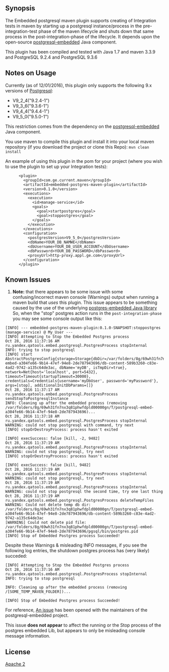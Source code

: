 ## Synopsis

The Embedded postgresql maven plugin supports creating of Integration tests in maven by starting up a postgresql instance/process in the pre-integration-test phase of the maven lifecycle and shuts down that same process in the post-integration-phase of the lifecycle. It depends upon the open-source [postgresql-embedded](https://github.com/yandex-qatools/postgresql-embedded) Java component.

This plugin has been compiled and tested with Java 1.7 and maven 3.3.9 and PostgreSQL 9.2.4 and PostgreSQL 9.3.6

## Notes on Usage

Currently (as of 12/01/2016), this plugin only supports the following 9.x versions of [Postgresql](https://www.postgresql.org/):
  * V9_2_4("9.2.4-1")
  * V9_3_6("9.3.6-1")
  * V9_4_4("9.4.4-1")
  * V9_5_0("9.5.0-1")

This restriction comes from the dependency on the [postgresql-embedded](https://github.com/yandex-qatools/postgresql-embedded) Java component.  

You use maven to compile this plugin and install it into your local maven repository (if you download the project or clone this Repo):
  `mvn clean install ` 

An example of using this plugin in the pom for your project (where you wish to use the plugin to set up your Integration tests):
```
      <plugin>
        <groupId>com.ge.current.maven</groupId>
        <artifactId>embedded-postgres-maven-plugin</artifactId>
        <version>0.1.0</version>
        <executions>
          <execution>
            <id>manage-service</id>
            <goals>
              <goal>startpostgres</goal>
              <goal>stoppostgres</goal>
            </goals>
          </execution>
        </executions>
        <configuration>
          <postgresVersion>V9_5_0</postgresVersion>
          <dbName>YOUR_DB_NAMWE</dbName>
          <dbUsername>YOUR_DB_USER_ACCOUNT</dbUsername>
          <dbPassword>YOUR_DB_PASSWORD</dbPassword>
          <proxyUrl>http-proxy.appl.ge.com</proxyUrl> 
        </configuration>        
      </plugin>  
``` 

## Known Issues
1. __Note:__ that there appears to be some issue with some confusing/incorrect maven console (Warnings) output when running a maven build that *uses* this plugin. This issue appears to be something caused by the use of the underlying [postgres-embedded Java library](https://github.com/yandex-qatools/postgresql-embedded) So, when the "stop" postgres action runs in the `post-integration-phase` you may see some console output like this:

```
[INFO] --- embedded-postgres-maven-plugin:0.1.0-SNAPSHOT:stoppostgres (manage-service) @ My_User ---
[INFO] Attempting to Stop the Embedded Postgres process
Oct 28, 2016 11:37:16 AM ru.yandex.qatools.embed.postgresql.PostgresProcess stopInternal
INFO: trying to stop postgresql
[INFO] start AbstractPostgresConfig{storage=Storage{dbDir=/var/folders/8g/69wh31fn7nx3q81phwfdpld00000gn/T/postgresql-embed-a304fe66-9b14-47ef-94e8-2de787943696/db-content-589b3260-c83e-4ad2-9742-a135c64de3ac, dbName='myDB', isTmpDir=true}, network=Net{host='localhost', port=5432}, timeout=Timeout{startupTimeout=30000}, credentials=Credentials{username='myDbUser', password='myPassword'}, args=[stop], additionalInitDbParams=[]}
Oct 28, 2016 11:37:17 AM ru.yandex.qatools.embed.postgresql.PostgresProcess sendStopToPostgresqlInstance
INFO: Cleaning up after the embedded process (removing /var/folders/8g/69wh31fn7nx3q81phwfdpld00000gn/T/postgresql-embed-a304fe66-9b14-47ef-94e8-2de787943696)...
Oct 28, 2016 11:37:18 AM ru.yandex.qatools.embed.postgresql.PostgresProcess stopInternal
WARNING: could not stop postgresql with command, try next
[INFO] stopOrDestroyProcess: process hasn't exited 

[INFO] execSuccess: false [kill, -2, 9482]
Oct 28, 2016 11:37:19 AM ru.yandex.qatools.embed.postgresql.PostgresProcess stopInternal
WARNING: could not stop postgresql, try next
[INFO] stopOrDestroyProcess: process hasn't exited 

[INFO] execSuccess: false [kill, 9482]
Oct 28, 2016 11:37:19 AM ru.yandex.qatools.embed.postgresql.PostgresProcess stopInternal
WARNING: could not stop postgresql, try next
Oct 28, 2016 11:37:19 AM ru.yandex.qatools.embed.postgresql.PostgresProcess stopInternal
WARNING: could not stop postgresql the second time, try one last thing
Oct 28, 2016 11:37:19 AM ru.yandex.qatools.embed.postgresql.PostgresProcess deleteTempFiles
WARNING: Could not delete temp db dir: /var/folders/8g/69wh31fn7nx3q81phwfdpld00000gn/T/postgresql-embed-a304fe66-9b14-47ef-94e8-2de787943696/db-content-589b3260-c83e-4ad2-9742-a135c64de3ac
[WARNING] Could not delete pid file: /var/folders/8g/69wh31fn7nx3q81phwfdpld00000gn/T/postgresql-embed-a304fe66-9b14-47ef-94e8-2de787943696/pgsql/bin/postgres.pid
[INFO] Stop of Embedded Postgres process Succeeded!
```
Despite these Warnings & misleading INFO messages, if you see the following log entries, the shutdown postgres process has (very likely) succeded:
```
[INFO] Attempting to Stop the Embedded Postgres process
Oct 28, 2016 11:37:16 AM ru.yandex.qatools.embed.postgresql.PostgresProcess stopInternal
INFO: trying to stop postgresql

INFO: Cleaning up after the embedded process (removing /[SOME_TEMP_MAVEN_FOLDER])...

[INFO] Stop of Embedded Postgres process Succeeded!
```

For reference, [An issue](https://github.com/yandex-qatools/postgresql-embedded/issues/50) has been opened with the maintainers of the postgresql-embedded project.

This issue **does not appear** to affect the running or the Stop process of the postgres embedded Lib, but appears to only be misleading console message information. 

## License

[Apache 2](https://www.apache.org/licenses/LICENSE-2.0)